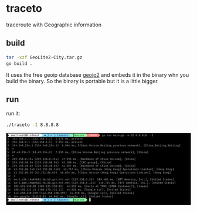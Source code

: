 # traceto
traceroute with Geographic information

## build
```sh
tar -xzf GeoLite2-City.tar.gz
go build .
```

It uses the free geoip database [geoip2](http://dev.maxmind.com/geoip/geoip2/geolite2/) and embeds it in the binary whn you build the binary.
So the binary is portable but it is a little bigger.

## run
run it:
```sh
./traceto -I 8.8.8.8
```

![](traceto.png)


